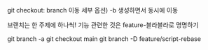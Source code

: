 git checkout: branch 이동
세부 옵션) 
-b 생성하면서 동시에 이동

브랜치는 한 주제에 하나씩! 기능 관련한 것은 feature-블라블라로 명명하기

git branch -a
git checkout main
git branch -D feature/script-rebase
